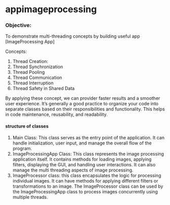 # appimageprocessing
### Objective:
To demonstrate multi-threading concepts by building useful app [ImageProcessing App]

Concepts:
1. Thread Creation:
2. Thread Synchronization
3. Thread Pooling
4. Thread Communication
5. Thread Interruption
6. Thread Safety in Shared Data

By applying these concept, we can provider faster results and a smoother user experience.
It’s generally a good practice to organize your code into separate classes based on their responsibilities and functionality. This helps in code maintenance, reusability, and readability. 

#### structure of classes

1. Main Class: This class serves as the entry point of the application. It can handle initialization, user input, and manage the overall flow of the program.
2. ImageProcessingApp Class: This class represents the image processing application itself. It contains methods for loading images, applying filters, displaying the GUI, and handling user interactions. It can also manage the multi threading aspects of image processing.
3. ImageProcessor class: this class encapsulates the logic for processing individual images. It can have methods for applying different filters or transformations to an image. The ImageProcessor class can be used by the ImageProcessingApp class to process images concurrently using multiple threads.


